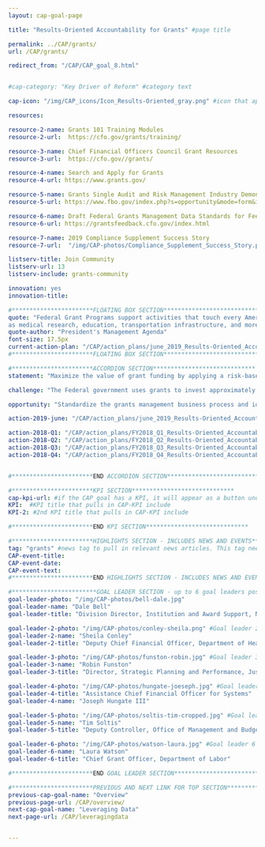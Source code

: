```yaml
---
layout: cap-goal-page

title: "Results-Oriented Accountability for Grants" #page title

permalink: ../CAP/grants/
url: /CAP/grants/

redirect_from: "/CAP/CAP_goal_8.html"


#cap-category: "Key Driver of Reform" #category text

cap-icon: "/img/CAP_icons/Icon_Results-Oriented_gray.png" #icon that appears next to title

resources:

resource-2-name: Grants 101 Training Modules
resource-2-url:  https://cfo.gov/grants/training/

resource-3-name: Chief Financial Officers Council Grant Resources
resource-3-url:  https://cfo.gov//grants/

resource-4-name: Search and Apply for Grants
resource-4-url: https://www.grants.gov/

resource-5-name: Grants Single Audit and Risk Management Industry Demonstration Days
resource-5-url: https://www.fbo.gov/index.php?s=opportunity&mode=form&id=08943a6b0f93b40afab0bce207edcbe3&tab=core&_cview=1

resource-6-name: Draft Federal Grants Management Data Standards for Feedback
resource-6-url: https://grantsfeedback.cfo.gov/index.html

resource-7-name: 2019 Compliance Supplement Success Story
resource-7-url:  "/img/CAP-photos/Compliance_Supplement_Success_Story.pdf"

listserv-title: Join Community
listserv-url: 13
listserv-include: grants-community

innovation: yes
innovation-title:

#***********************FLOATING BOX SECTION*****************************
quote: "Federal Grant Programs support activities that touch every American, such
as medical research, education, transportation infrastructure, and more." #appears in the gray text box
quote-author: "President's Management Agenda"
font-size: 17.5px
current-action-plan: "/CAP/action_plans/june_2019_Results-Oriented_Accountability_for_Grants.pdf"
#***********************FLOATING BOX SECTION*****************************

#***********************ACCORDION SECTION*****************************
statement: "Maximize the value of grant funding by applying a risk-based, data-driven framework that balances compliance requirements with demonstrating successful results for the American taxpayer. " #first accordion text

challenge: "The Federal government uses grants to invest approximately $700 billion each year in mission-critical needs for American taxpayers, but managers report spending 40% of their time using antiquated processes to monitor compliance instead of analyzing data to improve results. "

opportunity: "Standardize the grants management business process and identify, open, standardize, and link data. Use standard business process and data to identify opportunities to build shared solutions that reduce burden and improve the user experience. Leverage data, including data produced by annual audits, to assess and manage recipient risk. Hold recipients accountable for good performance practices that supports achievement of program goals and objectives and streamline burdensome compliance requirements for those that demonstrate results. " #third accordion text

action-2019-june: "/CAP/action_plans/june_2019_Results-Oriented_Accountability_for_Grants.pdf"

action-2018-Q1: "/CAP/action_plans/FY2018_Q1_Results-Oriented_Accountability_for_Grants.pdf"
action-2018-Q2: "/CAP/action_plans/FY2018_Q2_Results-Oriented_Accountability_for_Grants.pdf"
action-2018-Q3: "/CAP/action_plans/FY2018_Q3_Results-Oriented_Accountability_for_Grants.pdf"
action-2018-Q4: "/CAP/action_plans/FY2018_Q4_Results-Oriented_Accountability_for_Grants.pdf"


#***********************END ACCORDION SECTION*****************************

#***********************KPI SECTION*****************************
cap-kpi-url: #if the CAP goal has a KPI, it will appear as a button under the title. The button links to the KPI accordion section
KPI:  #KPI title that pulls in CAP-KPI include
KPI-2: #2nd KPI title that pulls in CAP-KPI include

#***********************END KPI SECTION*****************************

#***********************HIGHLIGHTS SECTION - INCLUDES NEWS AND EVENTS*****************************
tag: "grants" #news tag to pull in relevant news articles. This tag needs to be included in the "post" front matter
CAP-event-title:
CAP-event-date:
CAP-event-text:
#***********************END HIGHLIGHTS SECTION - INCLUDES NEWS AND EVENTS*****************************

#************************GOAL LEADER SECTION - up to 6 goal leaders possible by creating up to 6 sections below***************************
goal-leader-photo: "/img/CAP-photos/bell-dale.jpg"
goal-leader-name: "Dale Bell"
goal-leader-title: "Division Director, Institution and Award Support, National Science Foundation"

goal-leader-2-photo: "/img/CAP-photos/conley-sheila.png" #Goal leader 2
goal-leader-2-name: "Sheila Conley"
goal-leader-2-title: "Deputy Chief Financial Officer, Department of Health and Human Services"

goal-leader-3-photo: "/img/CAP-photos/funston-robin.jpg" #Goal leader 3
goal-leader-3-name: "Robin Funston"
goal-leader-3-title: "Director, Strategic Planning and Performance, Justice Management Division, Department of Justice"

goal-leader-4-photo: "/img/CAP-photos/hungate-joeseph.jpg" #Goal leader 4
goal-leader-4-title: "Assistance Chief Financial Officer for Systems"
goal-leader-4-name: "Joseph Hungate III"

goal-leader-5-photo: "/img/CAP-photos/soltis-tim-cropped.jpg" #Goal leader 5
goal-leader-5-name: "Tim Soltis"
goal-leader-5-title: "Deputy Controller, Office of Management and Budget"

goal-leader-6-photo: "/img/CAP-photos/watson-laura.jpg" #Goal leader 6
goal-leader-6-name: "Laura Watson"
goal-leader-6-title: "Chief Grant Officer, Department of Labor"

#***********************END GOAL LEADER SECTION*****************************8

#***********************PREVIOUS AND NEXT LINK FOR TOP SECTION*****************************8
previous-cap-goal-name: "Overview"
previous-page-url: /CAP/overview/
next-cap-goal-name: "Leveraging Data"
next-page-url: /CAP/leveragingdata


---  
```

